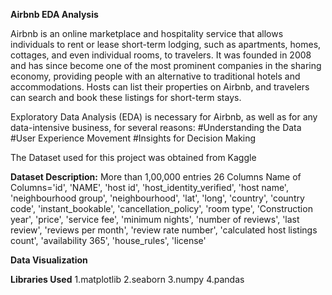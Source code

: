 **Airbnb EDA Analysis**

Airbnb is an online marketplace and hospitality service that allows individuals to rent or lease short-term lodging, such as apartments, homes, cottages, and even individual rooms, to travelers. It was founded in 2008 and has since become one of the most prominent companies in the sharing economy, providing people with an alternative to traditional hotels and accommodations. Hosts can list their properties on Airbnb, and travelers can search and book these listings for short-term stays.

Exploratory Data Analysis (EDA) is necessary for Airbnb, as well as for any data-intensive business, for several reasons:
#Understanding the Data
#User Experience Movement
#Insights for Decision Making 

The Dataset used for this project was obtained from Kaggle

**Dataset Description:**
More than 1,00,000 entries
26 Columns
Name of Columns='id', 'NAME', 'host id', 'host_identity_verified', 'host name',
       'neighbourhood group', 'neighbourhood', 'lat', 'long', 'country',
       'country code', 'instant_bookable', 'cancellation_policy', 'room type',
       'Construction year', 'price', 'service fee', 'minimum nights',
       'number of reviews', 'last review', 'reviews per month',
       'review rate number', 'calculated host listings count',
       'availability 365', 'house_rules', 'license'

**Data Visualization**

**Libraries Used**
1.matplotlib
2.seaborn
3.numpy
4.pandas



       
